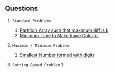## Questions 

1. `Standard Problems`

    1. [Partition Array such that maximum diff is k](https://tinyl.io/A0BH)
    2. [Minimum Time to Make Rope Colorful](https://tinyl.io/A0BG)

2. `Maximum / Minimum Problem`

    1. [Smallest Number formed with digits](https://tinyl.io/APB5)

3. `Sorting Based Problem`
    1. 
